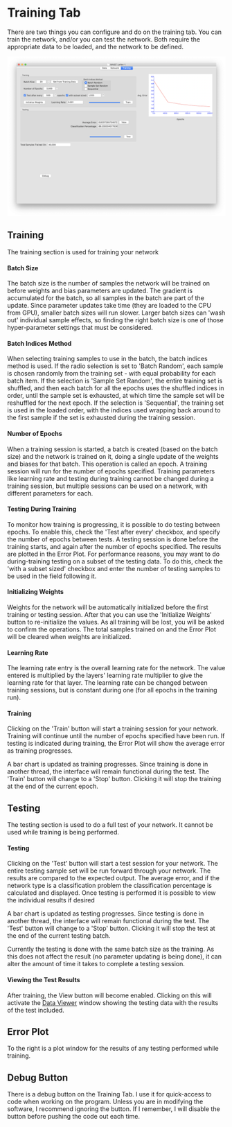 # Training Tab
There are two things you can configure and do on the training tab.  You can train the network, and/or you can test the network.  Both require the appropriate data to be loaded, and the network to be defined.

![TrainingTab](TrainingTab.png)

## Training
The training section is used for training your network
#### Batch Size
The batch size is the number of samples the network will be trained on before weights and bias parameters are updated.  The gradient is accumulated for the batch, so all samples in the batch are part of the update.  Since parameter updates take time (they are loaded to the CPU from GPU), smaller batch sizes will run slower.  Larger batch sizes can 'wash out' individual sample effects, so finding the right batch size is one of those hyper-parameter settings that must be considered.
#### Batch Indices Method
When selecting training samples to use in the batch, the batch indices method is used.  If the radio selection is set to 'Batch Random', each sample is chosen randomly from the training set - with equal probability for each batch item.  If the selection is 'Sample Set Random', the entire training set is shuffled, and then each batch for all the epochs uses the shuffled indices in order, until the sample set is exhausted, at which time the sample set will be reshuffled for the next epoch.  If the selection is 'Sequential', the training set is used in the loaded order, with the indices used wrapping back around to the first sample if the set is exhausted during the training session.

#### Number of Epochs
When a training session is started, a batch is created (based on the batch size) and the network is trained on it, doing a single update of the weights and biases for that batch.  This operation is called an epoch.  A training session will run for the number of epochs specified.  Training parameters like learning rate and testing during training cannot be changed during a training session, but multiple sessions can be used on a network, with different parameters for each.

#### Testing During Training
To monitor how training is progressing, it is possible to do testing between epochs.  To enable this, check the 'Test after every' checkbox, and specify the number of epochs between tests.  A testing session is done before the training starts, and again after the number of epochs specified.  The results are plotted in the Error Plot.  For performance reasons, you may want to do during-training testing on a subset of the testing data.  To do this, check the 'with a subset sized' checkbox and enter the number of testing samples to be used in the field following it.

#### Initializing Weights
Weights for the network will be automatically initialized before the first training or testing session.  After that you can use the 'Initialize Weights' button to re-initialize the values.  As all training will be lost, you will be asked to confirm the operations.  The total samples trained on and the Error Plot will be cleared when weights are initialized.

#### Learning Rate
The learning rate entry is the overall learning rate for the network.  The value entered is multiplied by the layers' learning rate multiplier to give the learning rate for that layer.  The learning rate can be changed between training sessions, but is constant during one (for all epochs in the training run).

#### Training
Clicking on the 'Train' button will start a training session for your network.  Training will continue until the number of epochs specified have been run.  If testing is indicated during training, the Error Plot will show the average error as training progresses.

A bar chart is updated as training progresses.  Since training is done in another thread, the interface will remain functional during the test.  The 'Train' button will change to a 'Stop' button.  Clicking it will stop the training at the end of the current epoch.

## Testing
The testing section is used to do a full test of your network.  It cannot be used while training is being performed.
#### Testing
Clicking on the 'Test' button will start a test session for your network.  The entire testing sample set will be run forward through your network.  The results are compared to the expected output.  The average error, and if the network type is a classification problem the classification percentage is calculated and displayed.  Once testing is performed it is possible to view the individual results if desired

A bar chart is updated as testing progresses.  Since testing is done in another thread, the interface will remain functional during the test.  The 'Test' button will change to a 'Stop' button.  Clicking it will stop the test at the end of the current testing batch.

Currently the testing is done with the same batch size as the training.  As this does not affect the result (no parameter updating is being done), it can alter the amount of time it takes to complete a testing session.
#### Viewing the Test Results
After training, the View button will become enabled.  Clicking on this will activate the [Data Viewer](DataView.md) window showing the testing data with the results of the test included.  
## Error Plot
To the right is a plot window for the results of any testing performed while training.
## Debug Button
There is a debug button on the Training Tab.  I use it for quick-access to code when working on the program.  Unless you are in modifying the software, I recommend ignoring the button.  If I remember, I will disable the button before pushing the code out each time.